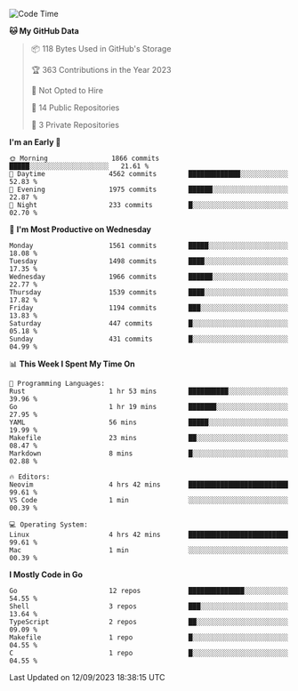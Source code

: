 <!--START_SECTION:waka-->
![Code Time](http://img.shields.io/badge/Code%20Time-146%20hrs%2016%20mins-blue)

**🐱 My GitHub Data** 

> 📦 118 Bytes Used in GitHub's Storage 
 > 
> 🏆 363 Contributions in the Year 2023
 > 
> 🚫 Not Opted to Hire
 > 
> 📜 14 Public Repositories 
 > 
> 🔑 3 Private Repositories 
 > 
**I'm an Early 🐤** 

```text
🌞 Morning                1866 commits        █████░░░░░░░░░░░░░░░░░░░░   21.61 % 
🌆 Daytime                4562 commits        █████████████░░░░░░░░░░░░   52.83 % 
🌃 Evening                1975 commits        ██████░░░░░░░░░░░░░░░░░░░   22.87 % 
🌙 Night                  233 commits         █░░░░░░░░░░░░░░░░░░░░░░░░   02.70 % 
```
📅 **I'm Most Productive on Wednesday** 

```text
Monday                   1561 commits        █████░░░░░░░░░░░░░░░░░░░░   18.08 % 
Tuesday                  1498 commits        ████░░░░░░░░░░░░░░░░░░░░░   17.35 % 
Wednesday                1966 commits        ██████░░░░░░░░░░░░░░░░░░░   22.77 % 
Thursday                 1539 commits        ████░░░░░░░░░░░░░░░░░░░░░   17.82 % 
Friday                   1194 commits        ███░░░░░░░░░░░░░░░░░░░░░░   13.83 % 
Saturday                 447 commits         █░░░░░░░░░░░░░░░░░░░░░░░░   05.18 % 
Sunday                   431 commits         █░░░░░░░░░░░░░░░░░░░░░░░░   04.99 % 
```


📊 **This Week I Spent My Time On** 

```text
💬 Programming Languages: 
Rust                     1 hr 53 mins        ██████████░░░░░░░░░░░░░░░   39.96 % 
Go                       1 hr 19 mins        ███████░░░░░░░░░░░░░░░░░░   27.95 % 
YAML                     56 mins             █████░░░░░░░░░░░░░░░░░░░░   19.99 % 
Makefile                 23 mins             ██░░░░░░░░░░░░░░░░░░░░░░░   08.47 % 
Markdown                 8 mins              █░░░░░░░░░░░░░░░░░░░░░░░░   02.88 % 

🔥 Editors: 
Neovim                   4 hrs 42 mins       █████████████████████████   99.61 % 
VS Code                  1 min               ░░░░░░░░░░░░░░░░░░░░░░░░░   00.39 % 

💻 Operating System: 
Linux                    4 hrs 42 mins       █████████████████████████   99.61 % 
Mac                      1 min               ░░░░░░░░░░░░░░░░░░░░░░░░░   00.39 % 
```

**I Mostly Code in Go** 

```text
Go                       12 repos            ██████████████░░░░░░░░░░░   54.55 % 
Shell                    3 repos             ███░░░░░░░░░░░░░░░░░░░░░░   13.64 % 
TypeScript               2 repos             ██░░░░░░░░░░░░░░░░░░░░░░░   09.09 % 
Makefile                 1 repo              █░░░░░░░░░░░░░░░░░░░░░░░░   04.55 % 
C                        1 repo              █░░░░░░░░░░░░░░░░░░░░░░░░   04.55 % 
```




 Last Updated on 12/09/2023 18:38:15 UTC
<!--END_SECTION:waka-->
